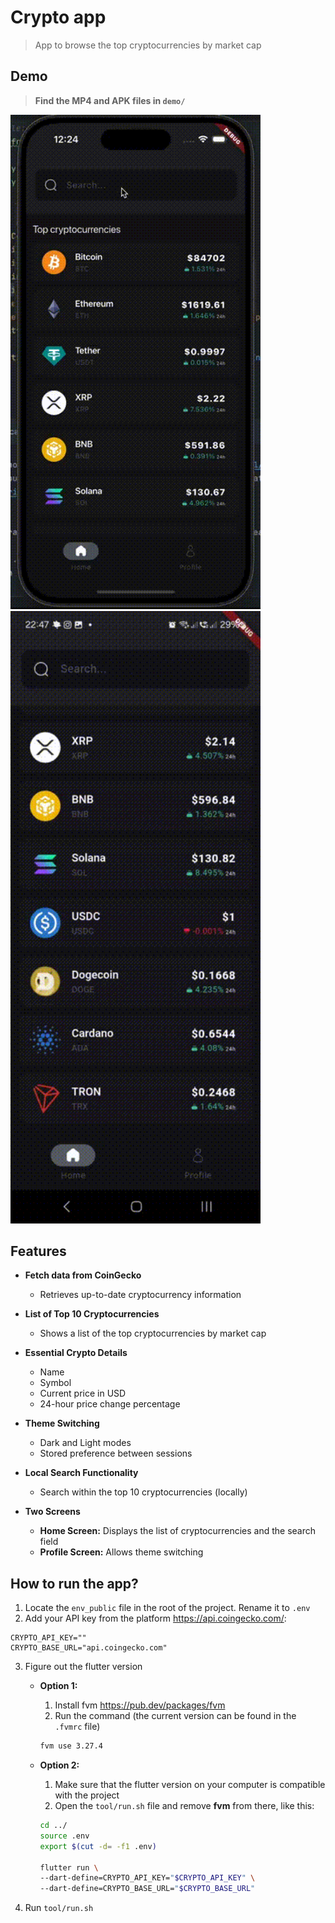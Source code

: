 # Crypto app

> App to browse the top cryptocurrencies by market cap

## Demo

> **Find the MP4 and APK files in `demo/`**

<img src="demo/ios.gif" alt="ios" width=400/>
<img src="demo/android.gif" alt="android" width=400/>

## Features

- **Fetch data from CoinGecko**  
    - Retrieves up-to-date cryptocurrency information

- **List of Top 10 Cryptocurrencies**  
    - Shows a list of the top cryptocurrencies by market cap

- **Essential Crypto Details**
    - Name
    - Symbol
    - Current price in USD
    - 24-hour price change percentage

- **Theme Switching**
    - Dark and Light modes
    - Stored preference between sessions

- **Local Search Functionality**
    - Search within the top 10 cryptocurrencies (locally)

- **Two Screens**
    - **Home Screen:** Displays the list of cryptocurrencies and the search field
    - **Profile Screen:** Allows theme switching

## How to run the app?

1. Locate the `env_public` file in the root of the project. Rename it to `.env`
2. Add your API key from the platform https://api.coingecko.com/:
```
CRYPTO_API_KEY=""
CRYPTO_BASE_URL="api.coingecko.com"
```
3. Figure out the flutter version
    - **Option 1:**
        1. Install fvm https://pub.dev/packages/fvm
        2. Run the command (the current version can be found in the `.fvmrc` file)
        ```bash
        fvm use 3.27.4 
        ```

    - **Option 2:**
        1. Make sure that the flutter version on your computer is compatible with the project
        2. Open the `tool/run.sh` file and remove **fvm** from there, like this:
    
        ```bash
        cd ../
        source .env
        export $(cut -d= -f1 .env)
        
        flutter run \
        --dart-define=CRYPTO_API_KEY="$CRYPTO_API_KEY" \
        --dart-define=CRYPTO_BASE_URL="$CRYPTO_BASE_URL"
        ```
   
4. Run `tool/run.sh` 